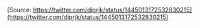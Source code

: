[Source: https://twitter.com/diprjk/status/1445013172532830215](https://twitter.com/diprjk/status/1445013172532830215)
